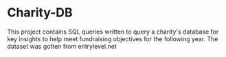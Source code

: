 # Charity-DB
This project contains SQL queries written to query a charity's database for key insights to help meet fundraising objectives for the following year.
The dataset was gotten from entrylevel.net 
